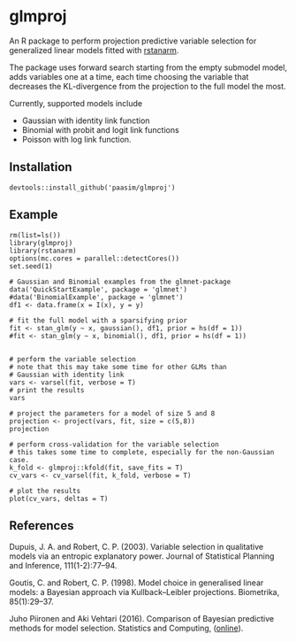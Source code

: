 # glmproj

An R package to perform projection predictive variable selection for generalized linear models fitted with [rstanarm][]. 

The package uses forward search starting from the empty submodel model, adds variables one at a time, each time choosing the variable that decreases the KL-divergence from the projection to the full model the most. 

Currently, supported models include
 * Gaussian with identity link function
 * Binomial with probit and logit link functions
 * Poisson with log link function.

Installation
------------

    devtools::install_github('paasim/glmproj')
    
Example
-------

    rm(list=ls())
    library(glmproj)
    library(rstanarm)
    options(mc.cores = parallel::detectCores())
    set.seed(1)

    # Gaussian and Binomial examples from the glmnet-package
    data('QuickStartExample', package = 'glmnet')
    #data('BinomialExample', package = 'glmnet') 
    df1 <- data.frame(x = I(x), y = y)

    # fit the full model with a sparsifying prior
    fit <- stan_glm(y ~ x, gaussian(), df1, prior = hs(df = 1))
    #fit <- stan_glm(y ~ x, binomial(), df1, prior = hs(df = 1))


    # perform the variable selection
    # note that this may take some time for other GLMs than 
    # Gaussian with identity link
    vars <- varsel(fit, verbose = T)
    # print the results
    vars

    # project the parameters for a model of size 5 and 8
    projection <- project(vars, fit, size = c(5,8))
    projection

    # perform cross-validation for the variable selection
    # this takes some time to complete, especially for the non-Gaussian case.
    k_fold <- glmproj::kfold(fit, save_fits = T)
    cv_vars <- cv_varsel(fit, k_fold, verbose = T)

    # plot the results
    plot(cv_vars, deltas = T)

References
------------
Dupuis, J. A. and Robert, C. P. (2003). Variable selection in qualitative models via an entropic explanatory power. Journal of Statistical Planning and Inference, 111(1-2):77–94.

Goutis, C. and Robert, C. P. (1998). Model choice in generalised linear models: a Bayesian approach via Kullback–Leibler projections. Biometrika, 85(1):29–37.

Juho Piironen and Aki Vehtari (2016). Comparison of Bayesian predictive methods for model selection. Statistics and Computing, ([online][piironenvehtari]).



  [rstanarm]: https://github.com/stan-dev/rstanarm
  [piironenvehtari]: https://link.springer.com/article/10.1007/s11222-016-9649-y

